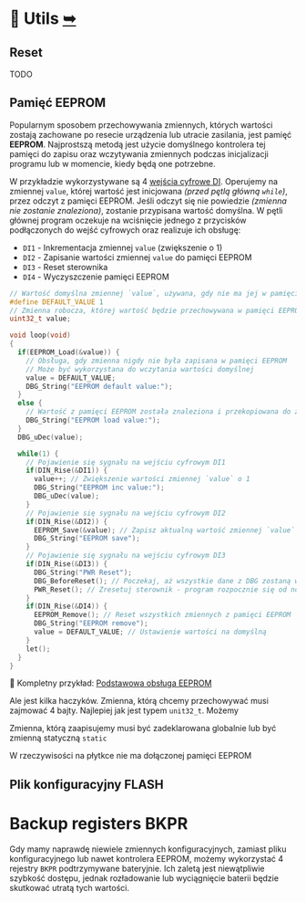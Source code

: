 # 🧰 Utils [➥](../readme.md)

## Reset

TODO

## Pamięć EEPROM

Popularnym sposobem przechowywania zmiennych, których wartości zostają zachowane po resecie urządzenia lub utracie zasilania, jest pamięć **EEPROM**. Najprostszą metodą jest użycie domyślnego kontrolera tej pamięci do zapisu oraz wczytywania zmiennych podczas inicjalizacji programu lub w momencie, kiedy będą one potrzebne.

W przykładzie wykorzystywane są 4 [wejścia cyfrowe DI](./guide-io.md#%EF%B8%8F-wejścia-cyfrowe-di). Operujemy na zmiennej `value`, której wartość jest inicjowana _(przed pętlą główną `while`)_, przez odczyt z pamięci EEPROM. Jeśli odczyt się nie powiedzie _(zmienna nie zostanie znaleziona)_, zostanie przypisana wartość domyślna. W pętli głównej program oczekuje na wciśnięcie jednego z przycisków podłączonych do wejść cyfrowych oraz realizuje ich obsługę:

- `DI1` - Inkrementacja zmiennej `value` (zwiększenie o 1)
- `DI2` - Zapisanie wartości zmiennej `value` do pamięci EEPROM
- `DI3` - Reset sterownika
- `DI4` - Wyczyszczenie pamięci EEPROM

```c
// Wartość domyślna zmiennej `value`, używana, gdy nie ma jej w pamięci EEPROM
#define DEFAULT_VALUE 1
// Zmienna robocza, której wartość będzie przechowywana w pamięci EEPROM
uint32_t value;

void loop(void)
{
  if(EEPROM_Load(&value)) {
    // Obsługa, gdy zmienna nigdy nie była zapisana w pamięci EEPROM
    // Może być wykorzystana do wczytania wartości domyślnej
    value = DEFAULT_VALUE;
    DBG_String("EEPROM default value:");
  }
  else {
    // Wartość z pamięci EEPROM została znaleziona i przekopiowana do zmiennej `value`
    DBG_String("EEPROM load value:");
  }
  DBG_uDec(value);

  while(1) {
    // Pojawienie się sygnału na wejściu cyfrowym DI1
    if(DIN_Rise(&DI1)) { 
      value++; // Zwiększenie wartości zmiennej `value` o 1
      DBG_String("EEPROM inc value:");
      DBG_uDec(value);
    }
    // Pojawienie się sygnału na wejściu cyfrowym DI2
    if(DIN_Rise(&DI2)) {
      EEPROM_Save(&value); // Zapisz aktualną wartość zmiennej `value` w pamięci EEPROM
      DBG_String("EEPROM save"); 
    }
    // Pojawienie się sygnału na wejściu cyfrowym DI3
    if(DIN_Rise(&DI3)) {
      DBG_String("PWR Reset");
      DBG_BeforeReset(); // Poczekaj, aż wszystkie dane z DBG zostaną wysłane
      PWR_Reset(); // Zresetuj sterownik - program rozpocznie się od nowa
    }
    if(DIN_Rise(&DI4)) {
      EEPROM_Remove(); // Reset wszystkich zmiennych z pamięci EEPROM
      DBG_String("EEPROM remove"); 
      value = DEFAULT_VALUE; // Ustawienie wartości na domyślną
    }
    let();
  }
}
```

🚀 Kompletny przykład: [Podstawowa obsługa EEPROM](./example/utils/eeprom-basic.c)

Ale jest kilka haczyków. Zmienna, którą chcemy przechowywać musi zajmować 4 bajty. Najlepiej jak jest typem `unit32_t`.
Możemy 


Zmienna, którą zaapisujemy musi być zadeklarowana globalnie lub być zmienną statyczną `static`






W rzeczywisości na płytkce nie ma dołączonej pamięci EEPROM





## Plik konfiguracyjny FLASH




# Backup registers BKPR

Gdy mamy naprawdę niewiele zmiennych konfiguracyjnych, zamiast pliku konfiguracyjnego lub nawet kontrolera EEPROM, możemy wykorzystać 4 rejestry `BKPR` podtrzymywane bateryjnie. Ich zaletą jest niewątpliwie szybkość dostępu, jednak rozładowanie lub wyciągnięcie baterii będzie skutkować utratą tych wartości.